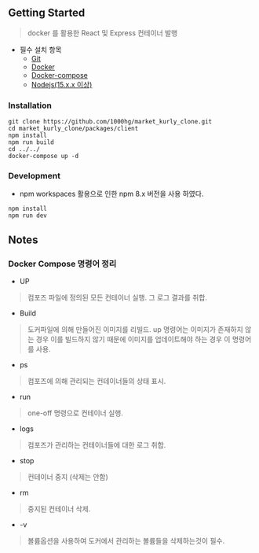 ## Getting Started
> docker 를 활용한 React 및 Express 컨테이너 발행

* 필수 설치 항목
    - [Git](https://git-scm.com/downloads)
    - [Docker](https://www.docker.com/)
    - [Docker-compose](https://docs.docker.com/compose/install/)
    - [Nodejs(15.x.x 이상)](https://nodejs.org/ko/)

### Installation
```
git clone https://github.com/1000hg/market_kurly_clone.git
cd market_kurly_clone/packages/client
npm install
npm run build
cd ../../
docker-compose up -d
```

### Development
- npm workspaces 활용으로 인한 npm 8.x 버전을 사용 하였다.
```
npm install
npm run dev
```

## Notes
### Docker Compose 명령어 정리
* UP
> 컴포즈 파일에 정의된 모든 컨테이너 실행. 그 로그 결과를 취합.

* Build
> 도커파일에 의해 만들어진 이미지를 리빌드.
> up 명령어는 이미지가 존재하지 않는 경우 이를 빌드하지 않기 때문에 이미지를 업데이트해야 하는 경우 이 명령어를 사용.

* ps
> 컴포즈에 의해 관리되는 컨테이너들의 상태 표시.

* run
> one-off 명령으로 컨테이너 실행.

* logs
> 컴포즈가 관리하는 컨테이너들에 대한 로그 취합.

* stop
> 컨테이너 중지 (삭제는 안함)

* rm
> 중지된 컨테이너 삭제.

* -v
> 볼륨옵션을 사용하여 도커에서 관리하는 볼륨들을 삭제하는것이 필수.
